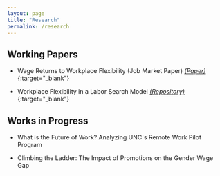 ```yaml
---
layout: page
title: "Research"
permalink: /research
---
```


## Working Papers

- Wage Returns to Workplace Flexibility (Job Market Paper) [*(Paper)*](https://drive.google.com/file/d/1JYs3HwU0UEDgomSug0wL4KAxzeeB45ML/view){:target="_blank"} 

- Workplace Flexibility in a Labor Search Model [*(Repository)*](https://github.com/meganmccoydowdy/flexibility-in-search-model){:target="_blank"}

## Works in Progress

- What is the Future of Work? Analyzing UNC's Remote Work Pilot Program

- Climbing the Ladder: The Impact of Promotions on the Gender Wage Gap

